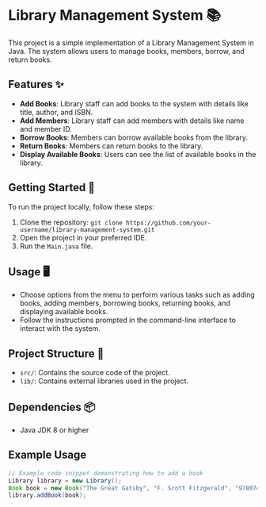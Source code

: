 # Library Management System 📚

This project is a simple implementation of a Library Management System in Java. The system allows users to manage books, members, borrow, and return books.

## Features ✨

- **Add Books**: Library staff can add books to the system with details like title, author, and ISBN.
- **Add Members**: Library staff can add members with details like name and member ID.
- **Borrow Books**: Members can borrow available books from the library.
- **Return Books**: Members can return books to the library.
- **Display Available Books**: Users can see the list of available books in the library.

## Getting Started 🚀

To run the project locally, follow these steps:

1. Clone the repository: `git clone https://github.com/your-username/library-management-system.git`
2. Open the project in your preferred IDE.
3. Run the `Main.java` file.

## Usage 🖥️

- Choose options from the menu to perform various tasks such as adding books, adding members, borrowing books, returning books, and displaying available books.
- Follow the instructions prompted in the command-line interface to interact with the system.

## Project Structure 📁

- `src/`: Contains the source code of the project.
- `lib/`: Contains external libraries used in the project.

## Dependencies 📦

- Java JDK 8 or higher

## Example Usage

```java
// Example code snippet demonstrating how to add a book
Library library = new Library();
Book book = new Book("The Great Gatsby", "F. Scott Fitzgerald", "9780743273565");
library.addBook(book);

